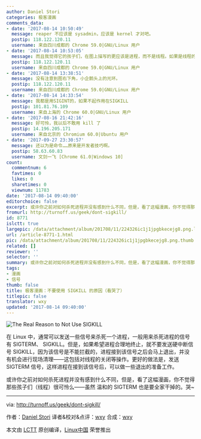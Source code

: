 ```yaml
---
author: Daniel Stori
categories: 极客漫画
comments_data:
- date: '2017-08-14 10:50:49'
  message: reaper 不应该是 sysadmin，应该是 kernel 才对吧。
  postip: 118.122.120.11
  username: 来自四川成都的 Chrome 59.0|GNU/Linux 用户
- date: '2017-08-14 10:53:05'
  message: 而且我觉得它的孩子们，在图上描写的更应该是进程，而不是线程。如果是线程的话，那都应该被 KILL 才是。
  postip: 118.122.120.11
  username: 来自四川成都的 Chrome 59.0|GNU/Linux 用户
- date: '2017-08-14 13:38:51'
  message: 没有注意到图右下角，小企鹅头上的光环。
  postip: 118.122.120.11
  username: 来自四川成都的 Chrome 59.0|GNU/Linux 用户
- date: '2017-08-14 14:33:54'
  message: 我都是用SIGINT的，如果不起作用在SIGKILL
  postip: 101.81.76.109
  username: 来自上海的 Chrome 60.0|GNU/Linux 用户
- date: '2017-08-16 21:42:16'
  message: 好可怜，我以后不敢用 kill 了
  postip: 14.196.205.171
  username: 来自北京的 Chromium 60.0|Ubuntu 用户
- date: '2017-09-27 23:30:57'
  message: 还以为是命令……原来是开发者技巧啊。
  postip: 58.63.60.83
  username: 文剑一飞 [Chrome 61.0|Windows 10]
count:
  commentnum: 6
  favtimes: 0
  likes: 0
  sharetimes: 0
  viewnum: 11783
date: '2017-08-14 09:40:00'
editorchoice: false
excerpt: 或许你之前对如何杀死进程并没有感到什么不同，但是，看了这幅漫画，你不觉得那些孩子们（线程）很可怜么——虽然 温和的 SIGTERM 也是要全家干掉的。哭~
fromurl: http://turnoff.us/geek/dont-sigkill/
id: 8771
islctt: true
largepic: /data/attachment/album/201708/11/224326ic1j1jpgbkecejg8.png.large.jpg
url: /article-8771-1.html
pic: /data/attachment/album/201708/11/224326ic1j1jpgbkecejg8.png.thumb.jpg
related: []
reviewer: ''
selector: ''
summary: 或许你之前对如何杀死进程并没有感到什么不同，但是，看了这幅漫画，你不觉得那些孩子们（线程）很可怜么——虽然 温和的 SIGTERM 也是要全家干掉的。哭~
tags:
- 漫画
- 信号
thumb: false
title: 极客漫画：不要使用 SIGKILL 的原因（看哭了）
titlepic: false
translator: wxy
updated: '2017-08-14 09:40:00'
---
```


![The Real Reason to Not Use SIGKILL](/data/attachment/album/201708/11/224326ic1j1jpgbkecejg8.png)


在 Linux 中，通常可以发送一些信号来杀死一个进程，一般用来杀死进程的信号有 SIGTERM、 SIGKILL。但是，如果希望进程合理地终止，就不要发送硬中断信号 SIGKILL，因为该信号是不能拦截的，进程接到该信号之后会马上退出，并没有机会进行现场清理——这包括对线程的关闭等操作。更好的做法是，发送 SIGTERM 信号，这样进程在接到该信号后，可以做一些退出的准备工作。


或许你之前对如何杀死进程并没有感到什么不同，但是，看了这幅漫画，你不觉得那些孩子们（线程）很可怜么——虽然 温和的 SIGTERM 也是要全家干掉的。哭~




---


via: <http://turnoff.us/geek/dont-sigkill/>


作者：[Daniel Stori](http://turnoff.us/about/) 译者&校对&点评：[wxy](https://github.com/wxy) 合成：[wxy](https://github.com/wxy)


本文由 [LCTT](https://github.com/LCTT/TranslateProject) 原创编译，[Linux中国](https://linux.cn/) 荣誉推出